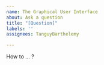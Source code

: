 ```yaml
---
name: The Graphical User Interface
about: Ask a question
title: "[Question]"
labels: ''
assignees: TanguyBarthelemy

---
```


How to ... ?
